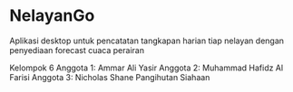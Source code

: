 # NelayanGo
Aplikasi desktop untuk pencatatan tangkapan harian tiap nelayan dengan penyediaan forecast cuaca perairan

Kelompok 6
Anggota 1: Ammar Ali Yasir
Anggota 2: Muhammad Hafidz Al Farisi
Anggota 3: Nicholas Shane Pangihutan Siahaan
